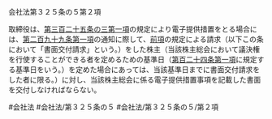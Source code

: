 会社法第３２５条の５第２項

取締役は、[第三百二十五条の三第一項](会社法＿＿＿＿第３２５条の３第１項)の規定により電子提供措置をとる場合には、[第二百九十九条第一項](会社法＿＿＿＿第２９９条第１項)の通知に際して、[前項](会社法＿＿＿＿第３２５条の５第１項)の規定による請求（以下この条において「書面交付請求」という。）をした株主（当該株主総会において議決権を行使することができる者を定めるための基準日（[第百二十四条第一項](会社法＿＿＿＿第１２４条第１項)に規定する基準日をいう。）を定めた場合にあっては、当該基準日までに書面交付請求をした者に限る。）に対し、当該株主総会に係る電子提供措置事項を記載した書面を交付しなければならない。

#会社法
#会社法/第３２５条の５
#会社法/第３２５条の５/第２項

